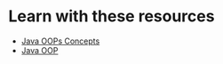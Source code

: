 # Learn with these resources
- [Java OOPs Concepts](https://youtu.be/6T_HgnjoYwM?si=uIUTmYSWzD5aB_dO)
- [Java OOP](https://www.w3schools.com/java/java_oop.asp)